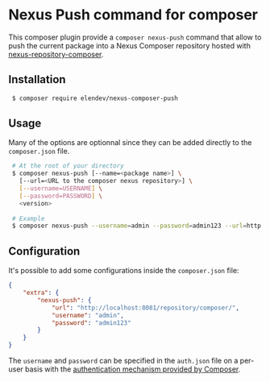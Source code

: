 # Nexus Push command for composer
This composer plugin provide a `composer nexus-push` command that allow to push the current package into a Nexus 
Composer repository hosted with [nexus-repository-composer](https://github.com/sonatype-nexus-community/nexus-repository-composer).

## Installation
```bash
 $ composer require elendev/nexus-composer-push
 ```

## Usage
Many of the options are optionnal since they can be added directly to the `composer.json` file.
```bash
 # At the root of your directory
 $ composer nexus-push [--name=<package name>] \
   [--url=<URL to the composer nexus repository>] \
   [--username=USERNAME] \
   [--password=PASSWORD] \
   <version>
   
 # Example
 $ composer nexus-push --username=admin --password=admin123 --url=http://localhost:8081/repository/composer 0.0.1
 ```

## Configuration
It's possible to add some configurations inside the `composer.json` file:
```json
{
    "extra": {
        "nexus-push": {
            "url": "http://localhost:8081/repository/composer/",
            "username": "admin",
            "password": "admin123"
        }
    }
}
```

The `username` and `password` can be specified in the `auth.json` file on a per-user basis with the [authentication mechanism provided by Composer](https://getcomposer.org/doc/articles/http-basic-authentication.md).
